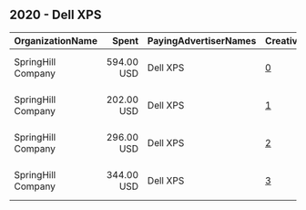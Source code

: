 ## 2020 - Dell XPS 
|OrganizationName|Spent|PayingAdvertiserNames|CreativeUrls|Impressions|Genders|AgeBrackets|CountryCodes|BillingAddresses|CandidateBallotInformation|
|:---|---:|:---|:---|---:|:---|:---|:---|:---|:---|
|SpringHill Company|594.00 USD|Dell XPS|[0](https://www.snap.com/political-ads/asset/6f7b6fe6c3f19fc20145603f6e334f9c39248e593523266952d42a6975c807d5?mediaType=mp4)|227,831||18+|united states|"1575 N Gower St,Los Angeles,90028,US"||
|SpringHill Company|202.00 USD|Dell XPS|[1](https://www.snap.com/political-ads/asset/6f7b6fe6c3f19fc20145603f6e334f9c39248e593523266952d42a6975c807d5?mediaType=mp4)|150,823|||canada|"1575 N Gower St,Los Angeles,90028,US"||
|SpringHill Company|296.00 USD|Dell XPS|[2](https://www.snap.com/political-ads/asset/ee666964d527ecac0b91817d20a8c4444a680d532c86ee6c4b292dbc7746df10?mediaType=mp4)|150,398|||canada|"1575 N Gower St,Los Angeles,90028,US"||
|SpringHill Company|344.00 USD|Dell XPS|[3](https://www.snap.com/political-ads/asset/ee666964d527ecac0b91817d20a8c4444a680d532c86ee6c4b292dbc7746df10?mediaType=mp4)|88,735||18+|united states|"1575 N Gower St,Los Angeles,90028,US"||
